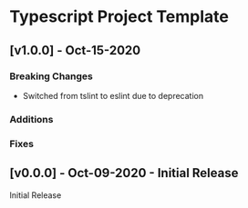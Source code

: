 # Typescript Project Template

## [v1.0.0] - Oct-15-2020

### Breaking Changes

- Switched from tslint to eslint due to deprecation

### Additions

### Fixes

## [v0.0.0] - Oct-09-2020 - Initial Release

Initial Release
